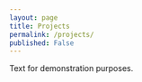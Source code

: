 ```yaml
---
layout: page  
title: Projects  
permalink: /projects/
published: False  
---
```


Text for demonstration purposes.
